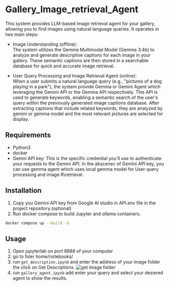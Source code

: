 # Gallery_Image_retrieval_Agent
This system provides LLM-based image retrieval agent for your gallery, allowing you to find images using natural language queries. It operates in two main steps:  
- Image Understanding (offline):  
The system utilizes the Gemma Multimodal Model (Gemma 3:4b) to analyze and generate descriptive captions for each image in your gallery. These semantic captions are then stored in a searchable database for quick and accurate image retrieval.

- User Query Processing and Image Retrieval Agent (online):  
When a user submits a natural language query (e.g., "pictures of a dog playing in a park"), the system provide Gemma or Gemini Agent which leveraging the Gemini API or the Gemma API respectively. This API is used to generate keywords, enabling a semantic search of the user's query within the previously generated image captions database. After extracting captions that include related keywords, they are analyzed by gemini or gemma model and the most relevant pictures are selected for display.
## Requirements
- Python3
- docker
- Gemni API key: This is the specific credential you'll use to authenticate your requests to the Gemini API. In the abscenec of Gemini API key, you can use gemma agent which uses local gemma model for User query processing and image R\retrieval.
  
## Installation
1. Copy you Gemini API key from Google AI studio in API.env file in the project repository.(optional)
2. Run docker compose to build Jupyter and ollama containers.
   
  ```bash
  docker compose up --build -d
  ```
## Usage
1. Open jupyterlab on port 8888 of your computer
2. go to foler home/notebooks/
3. run `get_description.ipynb` and enter the address of your image folder the click on Get Descriptions.
![get image folder](instruction_images/get_folder.png)
5. run `gallery_agent.ipynb` add enter your query and select your desiered agent to show the results.



